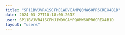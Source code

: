 ```yaml
---
title: "SP11BVJVR41SCFMJ1WDVCAMPQ0MW60PR6CREX4B1D"
date: 2024-03-27T10:18:00.261Z
user: SP11BVJVR41SCFMJ1WDVCAMPQ0MW60PR6CREX4B1D
layout: "users"
---
```

    